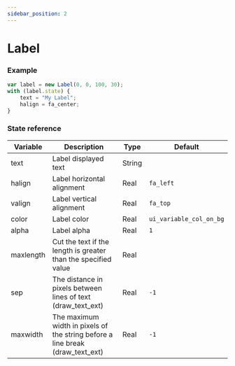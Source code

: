 ```yaml
---
sidebar_position: 2
---
```


# Label

### Example

```js
var label = new Label(0, 0, 100, 30);
with (label.state) {
    text = "My Label";
    halign = fa_center;
}
```

### State reference

| Variable           | Description                             | Type   | Default                       |
|--------------------|-----------------------------------------|--------|-------------------------------|
| text               | Label displayed text                    | String |                               |
| halign             | Label horizontal alignment              | Real   | `fa_left`                     |
| valign             | Label vertical alignment                | Real   | `fa_top`                      |
| color              | Label color                             | Real   | `ui_variable_col_on_bg`       |
| alpha              | Label alpha                             | Real   | `1`                           |
| maxlength          | Cut the text if the length is greater than the specified value | Real   |        |
| sep                | The distance in pixels between lines of text (draw_text_ext) | Real | `-1`       |
| maxwidth           | The maximum width in pixels of the string before a line break (draw_text_ext) | Real | `-1`       |
